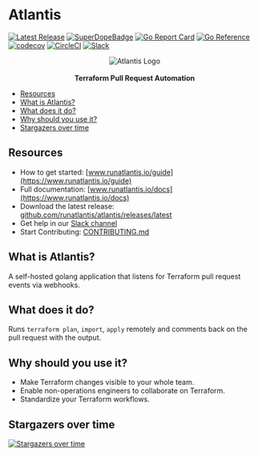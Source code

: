 # Atlantis <!-- omit in toc -->

[![Latest Release](https://img.shields.io/github/release/runatlantis/atlantis.svg)](https://github.com/runatlantis/atlantis/releases/latest)
[![SuperDopeBadge](./runatlantis.io/.vuepress/public/hightower-super-dope.svg)](https://twitter.com/kelseyhightower/status/893260922222813184)
[![Go Report Card](https://goreportcard.com/badge/github.com/runatlantis/atlantis)](https://goreportcard.com/report/github.com/runatlantis/atlantis)
[![Go Reference](https://pkg.go.dev/badge/github.com/runatlantis/atlantis.svg)](https://pkg.go.dev/github.com/runatlantis/atlantis)
[![codecov](https://codecov.io/gh/runatlantis/atlantis/branch/main/graph/badge.svg)](https://codecov.io/gh/runatlantis/atlantis)
[![CircleCI](https://circleci.com/gh/runatlantis/atlantis/tree/main.svg?style=shield)](https://circleci.com/gh/runatlantis/atlantis/tree/main)
[![Slack](https://img.shields.io/badge/Join-Atlantis%20Community%20Slack-red)](https://join.slack.com/t/atlantis-community/shared_invite/zt-1l35i8t8k-oqnXuIqyeGpGQJVMWzHoDg)

<p align="center">
  <img src="./runatlantis.io/.vuepress/public/hero.png" alt="Atlantis Logo"/><br><br>
  <b>Terraform Pull Request Automation</b>
</p>

- [Resources](#resources)
- [What is Atlantis?](#what-is-atlantis)
- [What does it do?](#what-does-it-do)
- [Why should you use it?](#why-should-you-use-it)
- [Stargazers over time](#stargazers-over-time)

## Resources
* How to get started: [www.runatlantis.io/guide](https://www.runatlantis.io/guide)
* Full documentation: [www.runatlantis.io/docs](https://www.runatlantis.io/docs)
* Download the latest release: [github.com/runatlantis/atlantis/releases/latest](https://github.com/runatlantis/atlantis/releases/latest)
* Get help in our [Slack channel](https://join.slack.com/t/atlantis-community/shared_invite/zt-9xlxtxtc-CUSKB1ATt_sQy6um~LDPNw)
* Start Contributing: [CONTRIBUTING.md](CONTRIBUTING.md)

## What is Atlantis?
A self-hosted golang application that listens for Terraform pull request events via webhooks.

## What does it do?
Runs `terraform plan`, `import`, `apply` remotely and comments back on the pull request with the output.

## Why should you use it?
* Make Terraform changes visible to your whole team.
* Enable non-operations engineers to collaborate on Terraform.
* Standardize your Terraform workflows.

## Stargazers over time

[![Stargazers over time](https://starchart.cc/runatlantis/atlantis.svg)](https://starchart.cc/runatlantis/atlantis)
